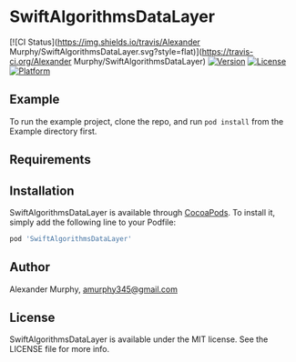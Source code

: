 # SwiftAlgorithmsDataLayer

[![CI Status](https://img.shields.io/travis/Alexander Murphy/SwiftAlgorithmsDataLayer.svg?style=flat)](https://travis-ci.org/Alexander Murphy/SwiftAlgorithmsDataLayer)
[![Version](https://img.shields.io/cocoapods/v/SwiftAlgorithmsDataLayer.svg?style=flat)](https://cocoapods.org/pods/SwiftAlgorithmsDataLayer)
[![License](https://img.shields.io/cocoapods/l/SwiftAlgorithmsDataLayer.svg?style=flat)](https://cocoapods.org/pods/SwiftAlgorithmsDataLayer)
[![Platform](https://img.shields.io/cocoapods/p/SwiftAlgorithmsDataLayer.svg?style=flat)](https://cocoapods.org/pods/SwiftAlgorithmsDataLayer)

## Example

To run the example project, clone the repo, and run `pod install` from the Example directory first.

## Requirements

## Installation

SwiftAlgorithmsDataLayer is available through [CocoaPods](https://cocoapods.org). To install
it, simply add the following line to your Podfile:

```ruby
pod 'SwiftAlgorithmsDataLayer'
```

## Author

Alexander Murphy, amurphy345@gmail.com

## License

SwiftAlgorithmsDataLayer is available under the MIT license. See the LICENSE file for more info.
